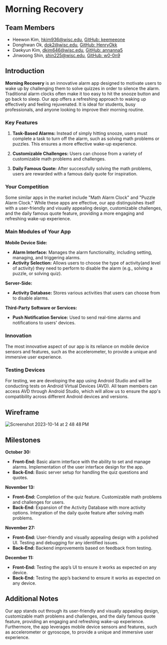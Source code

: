 # Morning Recovery
     
## Team Members

- Heewon Kim, [hkim936@wisc.edu](mailto:hkim936@wisc.edu), [GitHub: keemeeone](https://github.com/keemeeone)
- Donghwan Ok, [dok2@wisc.edu](mailto:dok2@wisc.edu), [GitHub: HenryOkk](https://github.com/HenryOkk)
- Daekyun Kim, [dkim646@wisc.edu](mailto:dkim646@wisc.edu), [GitHub: annanna5](https://github.com/annanna5)
- Jinwoong Shin, [shin225@wisc.edu](mailto:shin225@wisc.edu), [GitHub: w0-0n9](https://github.com/w0-0n9)

## Introduction

**Morning Recovery** is an innovative alarm app designed to motivate users to wake up by challenging them to solve quizzes in order to silence the alarm. Traditional alarm clocks often make it too easy to hit the snooze button and go back to sleep. Our app offers a refreshing approach to waking up effectively and feeling rejuvenated. It is ideal for students, busy professionals, and anyone looking to improve their morning routine.

### Key Features

1. **Task-Based Alarms:** Instead of simply hitting snooze, users must complete a task to turn off the alarm, such as solving math problems or puzzles. This ensures a more effective wake-up experience.

2. **Customizable Challenges:** Users can choose from a variety of customizable math problems and challenges.

3. **Daily Famous Quote:** After successfully solving the math problems, users are rewarded with a famous daily quote for inspiration.

### Your Competition

Some similar apps in the market include "Math Alarm Clock" and "Puzzle Alarm Clock." While these apps are effective, our app distinguishes itself with a user-friendly and visually appealing design, customizable challenges, and the daily famous quote feature, providing a more engaging and refreshing wake-up experience.

### Main Modules of Your App

**Mobile Device Side:**

- **Alarm Interface:** Manages the alarm functionality, including setting, managing, and triggering alarms.
- **Activity Selection:** Allows users to choose the type of activity(and level of activity) they need to perform to disable the alarm (e.g., solving a puzzle, or solving quiz).

**Server-Side:**

- **Activity Database:** Stores various activities that users can choose from to disable alarms.

**Third-Party Software or Services:**

- **Push Notification Service:** Used to send real-time alarms and notifications to users' devices.

### Innovation

The most innovative aspect of our app is its reliance on mobile device sensors and features, such as the accelerometer, to provide a unique and immersive user experience.

### Testing Devices

For testing, we are developing the app using Android Studio and will be conducting tests on Android Virtual Devices (AVD). All team members can access AVD through Android Studio, which will allow us to ensure the app's compatibility across different Android devices and versions.

## Wireframe
![Screenshot 2023-10-14 at 2 48 48 PM](https://github.com/Keemeeone/MorningRecovery/assets/112414685/8926ef9f-4df8-416e-a652-83fd4e6efa01)

## Milestones

**October 30:**

- **Front-End:** Basic alarm interface with the ability to set and manage alarms. Implementation of the user interface design for the app.
- **Back-End:** Basic server setup for handling the quiz questions and quotes.

**November 13:**

- **Front-End:** Completion of the quiz feature. Customizable math problems and challenges for users.
- **Back-End:** Expansion of the Activity Database with more activity options. Integration of the daily quote feature after solving math problems.

**November 27:**

- **Front-End:** User-friendly and visually appealing design with a polished UI. Testing and debugging for any identified issues.
- **Back-End:** Backend improvements based on feedback from testing.

**December 11:**

- **Front-End:** Testing the app’s UI to ensure it works as expected on any device.
- **Back-End:** Testing the app’s backend to ensure it works as expected on any device.

## Additional Notes

Our app stands out through its user-friendly and visually appealing design, customizable math problems and challenges, and the daily famous quote feature, providing an engaging and refreshing wake-up experience. Furthermore, the app leverages mobile device sensors and features, such as accelerometer or gyroscope, to provide a unique and immersive user experience.
